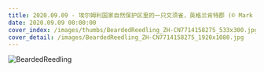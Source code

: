 ```yaml
---
title: 2020.09.09 - 埃尔姆利国家自然保护区里的一只文须雀，英格兰肯特郡 (© Mark Bridger/Offset by Shutterstock)
date: 2020.09.09 00:00:00
cover_index: /images/thumbs/BeardedReedling_ZH-CN7714158275_533x300.jpg
cover_detail: /images/BeardedReedling_ZH-CN7714158275_1920x1080.jpg
---
```


![BeardedReedling](/images/BeardedReedling_ZH-CN7714158275_1920x1080.jpg)
